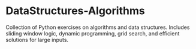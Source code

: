 # DataStructures-Algorithms
Collection of Python exercises on algorithms and data structures. Includes sliding window logic, dynamic programming, grid search, and efficient solutions for large inputs.
